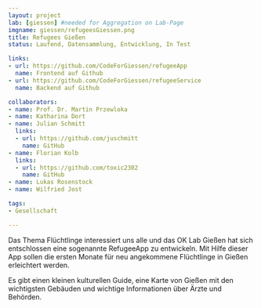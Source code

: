 ```yaml
---
layout: project
lab: [giessen] #needed for Aggregation on Lab-Page
imgname: giessen/refugeesGiessen.png
title: Refugees Gießen
status: Laufend, Datensammlung, Entwicklung, In Test

links:
- url: https://github.com/CodeForGiessen/refugeeApp
  name: Frontend auf Github
- url: https://github.com/CodeForGiessen/refugeeService
  name: Backend auf Github

collaborators:
- name: Prof. Dr. Martin Przewloka
- name: Katharina Dort
- name: Julian Schmitt
  links:
  - url: https://github.com/juschmitt
    name: GitHub
- name: Florian Kolb
  links:
  - url: https://github.com/toxic2302
    name: GitHub
- name: Lukas Rosenstock
- name: Wilfried Jost

tags:
- Gesellschaft

---
```


Das Thema Flüchtlinge interessiert uns alle und das OK Lab Gießen hat sich entschlossen eine sogenannte RefugeeApp zu entwickeln.
Mit Hilfe dieser App sollen die ersten Monate für neu angekommene Flüchtlinge in Gießen erleichtert werden.

Es gibt einen kleinen kulturellen Guide, eine Karte von Gießen mit den wichtigsten Gebäuden und wichtige Informationen über Ärzte und Behörden.
